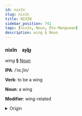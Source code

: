 ```yaml
---
id: nixîn
slug: nixîn
title: NIXÎN
sidebar_position: 741
tags: [nixîn, Noun, Oto-Manguean]
description: wing § Noun
---
```


### nixîn&emsp;<span kind="abugida">ƨȷɋ̃ɟ</span>

*wing* **§** [Noun](../../tags/Noun)

**IPA**: /ˈnɪ.ʃin/

**Verb**: to be a wing

**Noun**: a wing

**Modifier**: wing-related

<details>
    <summary>Origin</summary>
    Mixtec ndɨxin [nᵈɨʃin]<br/>
    <em>Oto-Manguean Language Family</em>
</details>